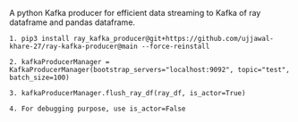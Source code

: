A python Kafka producer for efficient data streaming to Kafka of ray dataframe and pandas dataframe.

```1. pip3 install ray_kafka_producer@git+https://github.com/ujjawal-khare-27/ray-kafka-producer@main --force-reinstall ```

```2. kafkaProducerManager = KafkaProducerManager(bootstrap_servers="localhost:9092", topic="test", batch_size=100)```

```3. kafkaProducerManager.flush_ray_df(ray_df, is_actor=True)```

```4. For debugging purpose, use is_actor=False ```